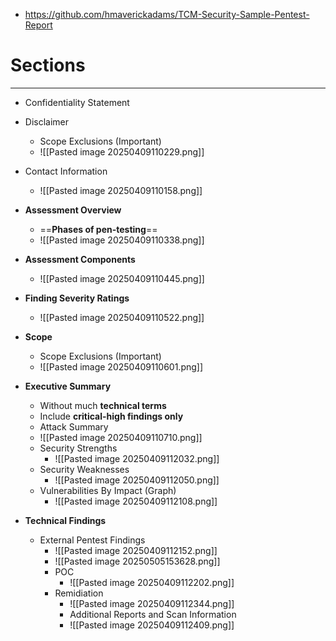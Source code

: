- https://github.com/hmaverickadams/TCM-Security-Sample-Pentest-Report
# Sections
---
- Confidentiality Statement
- Disclaimer
	- Scope Exclusions (Important)
	- ![[Pasted image 20250409110229.png]]
- Contact Information
	- ![[Pasted image 20250409110158.png]]
- **Assessment Overview**
	- ==**Phases of pen-testing**==
	- ![[Pasted image 20250409110338.png]]
- **Assessment Components**
	- ![[Pasted image 20250409110445.png]]
- **Finding Severity Ratings**
	- ![[Pasted image 20250409110522.png]]
- **Scope**
	- Scope Exclusions (Important)
	- ![[Pasted image 20250409110601.png]]

- **Executive Summary**
	- Without much **technical terms**
	- Include **critical-high findings only**
	- Attack Summary
	- ![[Pasted image 20250409110710.png]]
	- Security Strengths
		- ![[Pasted image 20250409112032.png]]
	- Security Weaknesses
		- ![[Pasted image 20250409112050.png]]
	- Vulnerabilities By Impact (Graph)
		- ![[Pasted image 20250409112108.png]]
- **Technical Findings**
	- External Pentest Findings
		- ![[Pasted image 20250409112152.png]]
		- ![[Pasted image 20250505153628.png]]
		- POC
			- ![[Pasted image 20250409112202.png]]
		- Remidiation
			- ![[Pasted image 20250409112344.png]]
			- Additional Reports and Scan Information
			- ![[Pasted image 20250409112409.png]]
